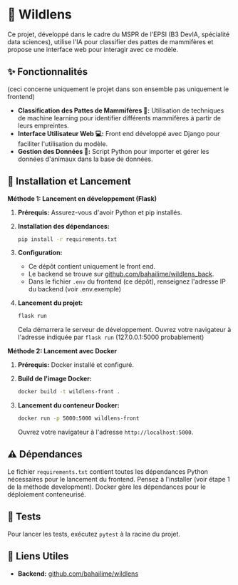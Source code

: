 # 🐾 Wildlens

Ce projet, développé dans le cadre du MSPR de l'EPSI (B3 DevIA, spécialité data sciences), utilise l'IA pour classifier des pattes de mammifères et propose une interface web pour interagir avec ce modèle.

## ✨ Fonctionnalités
(ceci concerne uniquement le projet dans son ensemble pas uniquement le frontend)

*   **Classification des Pattes de Mammifères 🧠:** Utilisation de techniques de machine learning pour identifier différents mammifères à partir de leurs empreintes.
*   **Interface Utilisateur Web 💻:** Front end développé avec Django pour faciliter l'utilisation du modèle.
*   **Gestion des Données 💾:**  Script Python pour importer et gérer les données d'animaux dans la base de données.

## 🚀 Installation et Lancement

**Méthode 1: Lancement en développement (Flask)**

1.  **Prérequis:** Assurez-vous d'avoir Python et pip installés.

2.  **Installation des dépendances:**

    ```bash
    pip install -r requirements.txt
    ```

3.  **Configuration:**

    *   Ce dépôt contient uniquement le front end.
    *   Le backend se trouve sur [github.com/bahailime/wildlens_back](https://github.com/bahailime/wildlens_back).
    *   Dans le fichier `.env` du frontend (ce dépôt), renseignez l'adresse IP du backend (voir .env.exemple)

4.  **Lancement du projet:**

    ```bash
    flask run
    ```

    Cela démarrera le serveur de développement.  Ouvrez votre navigateur à l'adresse indiquée par `flask run` (127.0.0.1:5000 probablement)

**Méthode 2: Lancement avec Docker**

1.  **Prérequis:** Docker installé et configuré.

2.  **Build de l'image Docker:**

    ```bash
    docker build -t wildlens-front .
    ```

3.  **Lancement du conteneur Docker:**

    ```bash
    docker run -p 5000:5000 wildlens-front
    ```

    Ouvrez votre navigateur à l'adresse `http://localhost:5000`.

## ⚠️ Dépendances

Le fichier `requirements.txt` contient toutes les dépendances Python nécessaires pour le lancement du frontend. Pensez à l'installer (voir étape 1 de la méthode development). Docker gère les dépendances pour le déploiement conteneurisé.

## 🧪 Tests

Pour lancer les tests, exécutez `pytest` à la racine du projet.

## 🔗 Liens Utiles

*   **Backend:** [github.com/bahailime/wildlens](https://github.com/bahailime/wildlens)
